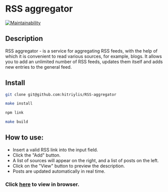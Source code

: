 # RSS aggregator
[![Maintainability](https://api.codeclimate.com/v1/badges/217960c8e110bac3f98a/maintainability)](https://codeclimate.com/github/hitriylis/RSS-aggregator/maintainability)

## Description

RSS aggregator - is a service for aggregating RSS feeds, with the help of which it is convenient to read various sources, for example, blogs. It allows you to add an unlimited number of RSS feeds, updates them itself and adds new entries to the general feed.

## Install

```bash
git clone git@github.com:hitriylis/RSS-aggregator
```
```bash
make install
```
```bash
npm link
```
```bash
make build
```

## How to use:
* Insert a valid RSS link into the input field.
* Click the "Add" button.
* A list of sources will appear on the right, and a list of posts on the left.
* Click on the "View" button to preview the description.
* Posts are updated automatically in real time.

### Click [here](https://frontend-project-11-navy-xi.vercel.app/) to view in browser.

